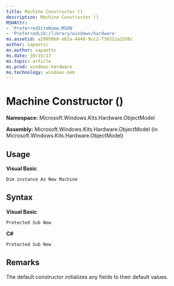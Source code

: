 ```yaml
---
title: Machine Constructor ()
description: Machine Constructor ()
MSHAttr:
- 'PreferredSiteName:MSDN'
- 'PreferredLib:/library/windows/hardware'
ms.assetid: a29950b9-e62a-4449-9cc2-f39312a2556c
author: sapaetsc
ms.author: sapaetsc
ms.date: 10/15/17
ms.topic: article
ms.prod: windows-hardware
ms.technology: windows-oem
---
```


# Machine Constructor ()


**Namespace:** Microsoft.Windows.Kits.Hardware.ObjectModel

**Assembly:** Microsoft.Windows.Kits.Hardware.ObjectModel (in Microsoft.Windows.Kits.Hardware.ObjectModel)

## <span id="Usage"></span><span id="usage"></span><span id="USAGE"></span>Usage


**Visual Basic**

`Dim instance As New Machine`

## <span id="Syntax"></span><span id="syntax"></span><span id="SYNTAX"></span>Syntax


**Visual Basic**

`Protected Sub New`

**C#**

`Protected Sub New`

## <span id="Remarks"></span><span id="remarks"></span><span id="REMARKS"></span>Remarks


The default constructor initializes any fields to their default values.

 

 







